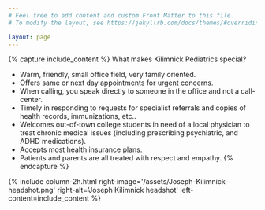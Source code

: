 ```yaml
---
# Feel free to add content and custom Front Matter to this file.
# To modify the layout, see https://jekyllrb.com/docs/themes/#overriding-theme-defaults

layout: page
---
```


{% capture include_content %}
What makes Kilimnick Pediatrics special?

- Warm, friendly, small office field, very family oriented.
- Offers same or next day appointments for urgent concerns.
- When calling, you speak directly to someone in the office and not a call-center.
- Timely in responding to requests for specialist referrals and copies of health records, immunizations, etc..
- Welcomes out-of-town college students in need of a local physician to treat chronic medical issues (including prescribing psychiatric, and ADHD medications).
- Accepts most health insurance plans.
- Patients and parents are all treated with respect and empathy.
{% endcapture %}

{% include column-2h.html 
    right-image='/assets/Joseph-Kilimnick-headshot.png' 
    right-alt='Joseph Kilimnick headshot' 
    left-content=include_content 
%}



